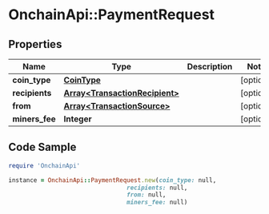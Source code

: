 # OnchainApi::PaymentRequest

## Properties

Name | Type | Description | Notes
------------ | ------------- | ------------- | -------------
**coin_type** | [**CoinType**](CoinType.md) |  | [optional] 
**recipients** | [**Array&lt;TransactionRecipient&gt;**](TransactionRecipient.md) |  | [optional] 
**from** | [**Array&lt;TransactionSource&gt;**](TransactionSource.md) |  | [optional] 
**miners_fee** | **Integer** |  | [optional] 

## Code Sample

```ruby
require 'OnchainApi'

instance = OnchainApi::PaymentRequest.new(coin_type: null,
                                 recipients: null,
                                 from: null,
                                 miners_fee: null)
```


